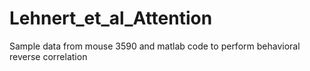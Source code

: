 # Lehnert_et_al_Attention
Sample data from mouse 3590 and matlab code to perform behavioral reverse correlation
